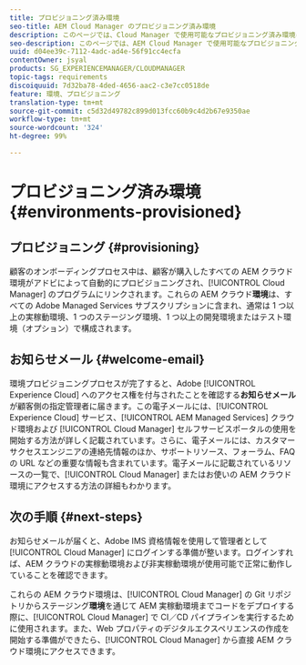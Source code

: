 ```yaml
---
title: プロビジョニング済み環境
seo-title: AEM Cloud Manager のプロビジョニング済み環境
description: このページでは、Cloud Manager で使用可能なプロビジョニング済み環境について説明します。
seo-description: このページでは、AEM Cloud Manager で使用可能なプロビジョニング済み環境について説明します。
uuid: d04ee39c-7112-4adc-ad4e-56f91cc4ecfa
contentOwner: jsyal
products: SG_EXPERIENCEMANAGER/CLOUDMANAGER
topic-tags: requirements
discoiquuid: 7d32ba78-4ded-4656-aac2-c3e7cc0518de
feature: 環境、プロビジョニング
translation-type: tm+mt
source-git-commit: c5d32d49782c899d013fcc60b9c4d2b67e9350ae
workflow-type: tm+mt
source-wordcount: '324'
ht-degree: 99%

---
```



# プロビジョニング済み環境 {#environments-provisioned}

## プロビジョニング {#provisioning}

顧客のオンボーディングプロセス中は、顧客が購入したすべての AEM クラウド環境がアドビによって自動的にプロビジョニングされ、[!UICONTROL Cloud Manager] のプログラムにリンクされます。これらの AEM クラウド&#x200B;**環境**&#x200B;は、すべての Adobe Managed Services サブスクリプションに含まれ、通常は 1 つ以上の実稼動環境、1 つのステージング環境、1 つ以上の開発環境またはテスト環境（オプション）で構成されます。

## お知らせメール {#welcome-email}

環境プロビジョニングプロセスが完了すると、Adobe [!UICONTROL Experience Cloud] へのアクセス権を付与されたことを確認する&#x200B;**お知らせメール**&#x200B;が顧客側の指定管理者に届きます。この電子メールには、[!UICONTROL Experience Cloud] サービス、[!UICONTROL AEM Managed Services] クラウド環境および [!UICONTROL Cloud Manager] セルフサービスポータルの使用を開始する方法が詳しく記載されています。さらに、電子メールには、カスタマーサクセスエンジニアの連絡先情報のほか、サポートリソース、フォーラム、FAQ の URL などの重要な情報も含まれています。電子メールに記載されているリソースの一覧で、[!UICONTROL Cloud Manager] またはお使いの AEM クラウド環境にアクセスする方法の詳細もわかります。

## 次の手順 {#next-steps}

お知らせメールが届くと、Adobe IMS 資格情報を使用して管理者として [!UICONTROL Cloud Manager] にログインする準備が整います。ログインすれば、AEM クラウドの実稼動環境および非実稼動環境が使用可能で正常に動作していることを確認できます。

これらの AEM クラウド環境は、[!UICONTROL Cloud Manager] の Git リポジトリからステージング&#x200B;**環境**&#x200B;を通じて AEM 実稼動環境までコードをデプロイする際に、[!UICONTROL Cloud Manager] で CI／CD パイプラインを実行するために使用されます。また、Web プロパティのデジタルエクスペリエンスの作成を開始する準備ができたら、[!UICONTROL Cloud Manager] から直接 AEM クラウド環境にアクセスできます。
